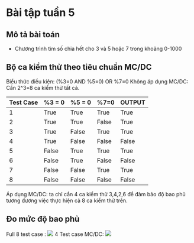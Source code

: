 # Bài tập tuần 5

## Mô tả bài toán

- Chương trình tìm số chia hết cho 3 và 5 hoặc 7 trong khoảng 0-1000

## Bộ ca kiểm thử theo tiêu chuẩn MC/DC

Biểu thức điều kiện: (%3=0 AND %5=0) OR %7=0
Không áp dụng MC/DC: Cần 2^3=8 ca kiểm thử tất cả.

Test Case  | %3 = 0 | %5 = 0 | %7=0 | OUTPUT
------------- | ------------- | ------------- | ------------- | -------------
1  | True | True | True | True
2  | True | True | False | True
3  | True | False | True | True
4  | True | False | False | False
5  | False | True | True | True
6  | False | True | False | False
7  | False | False | True | True
8  | False | False | False | False

Áp dụng MC/DC: ta chỉ cần 4 ca kiểm thử 3,4,2,6 để đảm bảo độ bao phủ tương đương việc thực hiện cả 8 ca kiểm thử trên.

## Đo mức độ bao phủ

Full 8 test case : 
<img src="https://github.com/hoangbd58/int3117-2016/blob/master/BuiDangHoang/BT2/fullTestCase.png"/>
4 Test case MC/DC:
<img src="https://github.com/hoangbd58/int3117-2016/blob/master/BuiDangHoang/BT2/4TestCase.png"/>
